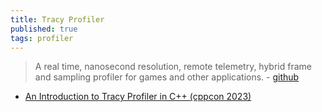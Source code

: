 ```yaml
---
title: Tracy Profiler
published: true
tags: profiler
---
```

> A real time, nanosecond resolution, remote telemetry, hybrid frame and sampling profiler for games and other applications. - [github](https://github.com/wolfpld/tracy/tree/master?tab=readme-ov-file#tracy-profiler)

- [An Introduction to Tracy Profiler in C++ (cppcon 2023)](https://www.youtube.com/watch?v=ghXk3Bk5F2U&t=828s)